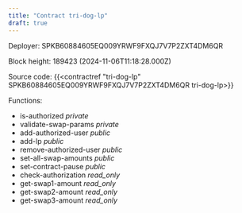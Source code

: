 ```yaml
---
title: "Contract tri-dog-lp"
draft: true
---
```

Deployer: SPKB60884605EQ009YRWF9FXQJ7V7P2ZXT4DM6QR


 



Block height: 189423 (2024-11-06T11:18:28.000Z)

Source code: {{<contractref "tri-dog-lp" SPKB60884605EQ009YRWF9FXQJ7V7P2ZXT4DM6QR tri-dog-lp>}}

Functions:

* is-authorized _private_
* validate-swap-params _private_
* add-authorized-user _public_
* add-lp _public_
* remove-authorized-user _public_
* set-all-swap-amounts _public_
* set-contract-pause _public_
* check-authorization _read_only_
* get-swap1-amount _read_only_
* get-swap2-amount _read_only_
* get-swap3-amount _read_only_
